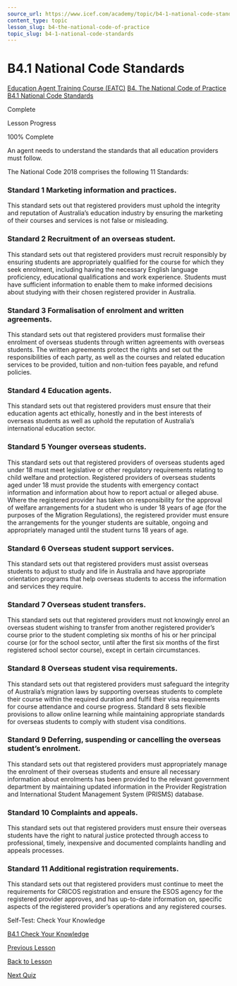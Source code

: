 ```yaml
---
source_url: https://www.icef.com/academy/topic/b4-1-national-code-standards/
content_type: topic
lesson_slug: b4-the-national-code-of-practice
topic_slug: b4-1-national-code-standards
---
```


# B4.1 National Code Standards

[Education Agent Training Course (EATC)](https://www.icef.com/academy/courses/education-agent-training-course-eatc/) [B4. The National Code of Practice](https://www.icef.com/academy/lessons/b4-the-national-code-of-practice/) [B4.1 National Code Standards](https://www.icef.com/academy/topic/b4-1-national-code-standards/)

Complete

Lesson Progress 

100% Complete 

An agent needs to understand the standards that all education providers must follow.

The National Code 2018 comprises the following 11 Standards:

### Standard 1 Marketing information and practices.

This standard sets out that registered providers must uphold the integrity and reputation of Australia’s education industry by ensuring the marketing of their courses and services is not false or misleading.

### Standard 2 Recruitment of an overseas student.

This standard sets out that registered providers must recruit responsibly by ensuring students are appropriately qualified for the course for which they seek enrolment, including having the necessary English language proficiency, educational qualifications and work experience. Students must have sufficient information to enable them to make informed decisions about studying with their chosen registered provider in Australia.

### Standard 3 Formalisation of enrolment and written agreements.

This standard sets out that registered providers must formalise their enrolment of overseas students through written agreements with overseas students. The written agreements protect the rights and set out the responsibilities of each party, as well as the courses and related education services to be provided, tuition and non-tuition fees payable, and refund policies.

### Standard 4 Education agents.

This standard sets out that registered providers must ensure that their education agents act ethically, honestly and in the best interests of overseas students as well as uphold the reputation of Australia’s international education sector.

### Standard 5 Younger overseas students.

This standard sets out that registered providers of overseas students aged under 18 must meet legislative or other regulatory requirements relating to child welfare and protection. Registered providers of overseas students aged under 18 must provide the students with emergency contact information and information about how to report actual or alleged abuse. Where the registered provider has taken on responsibility for the approval of welfare arrangements for a student who is under 18 years of age (for the purposes of the Migration Regulations), the registered provider must ensure the arrangements for the younger students are suitable, ongoing and appropriately managed until the student turns 18 years of age.

### Standard 6 Overseas student support services.

This standard sets out that registered providers must assist overseas students to adjust to study and life in Australia and have appropriate orientation programs that help overseas students to access the information and services they require.

### Standard 7 Overseas student transfers.

This standard sets out that registered providers must not knowingly enrol an overseas student wishing to transfer from another registered provider’s course prior to the student completing six months of his or her principal course (or for the school sector, until after the first six months of the first registered school sector course), except in certain circumstances.

### Standard 8 Overseas student visa requirements.

This standard sets out that registered providers must safeguard the integrity of Australia’s migration laws by supporting overseas students to complete their course within the required duration and fulfil their visa requirements for course attendance and course progress. Standard 8 sets flexible provisions to allow online learning while maintaining appropriate standards for overseas students to comply with student visa conditions.

### Standard 9 Deferring, suspending or cancelling the overseas student’s enrolment.

This standard sets out that registered providers must appropriately manage the enrolment of their overseas students and ensure all necessary information about enrolments has been provided to the relevant government department by maintaining updated information in the Provider Registration and International Student Management System (PRISMS) database.

### Standard 10 Complaints and appeals.

This standard sets out that registered providers must ensure their overseas students have the right to natural justice protected through access to professional, timely, inexpensive and documented complaints handling and appeals processes.

### Standard 11 Additional registration requirements.

This standard sets out that registered providers must continue to meet the requirements for CRICOS registration and ensure the ESOS agency for the registered provider approves, and has up-to-date information on, specific aspects of the registered provider’s operations and any registered courses.

Self-Test: Check Your Knowledge

[ B4.1 Check Your Knowledge ](https://www.icef.com/academy/quizzes/b4-1-check-your-knowledge-2/)

[ Previous Lesson ](https://www.icef.com/academy/lessons/b4-the-national-code-of-practice/)

[Back to Lesson](https://www.icef.com/academy/lessons/b4-the-national-code-of-practice/)

[ Next Quiz ](https://www.icef.com/academy/quizzes/b4-1-check-your-knowledge-2/)
